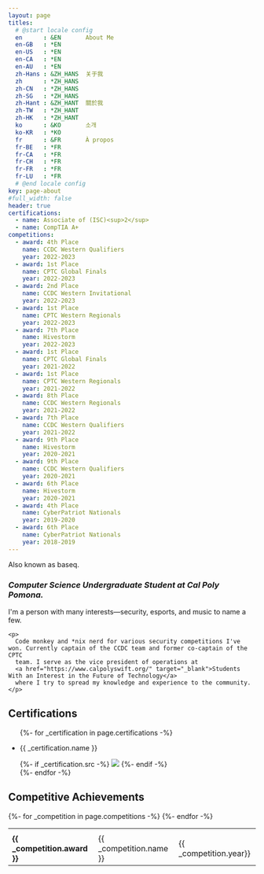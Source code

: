 ```yaml
---
layout: page
titles:
  # @start locale config
  en      : &EN       About Me
  en-GB   : *EN
  en-US   : *EN
  en-CA   : *EN
  en-AU   : *EN
  zh-Hans : &ZH_HANS  关于我
  zh      : *ZH_HANS
  zh-CN   : *ZH_HANS
  zh-SG   : *ZH_HANS
  zh-Hant : &ZH_HANT  關於我
  zh-TW   : *ZH_HANT
  zh-HK   : *ZH_HANT
  ko      : &KO       소개
  ko-KR   : *KO
  fr      : &FR       À propos
  fr-BE   : *FR
  fr-CA   : *FR
  fr-CH   : *FR
  fr-FR   : *FR
  fr-LU   : *FR
  # @end locale config
key: page-about
#full_width: false
header: true
certifications:
  - name: Associate of (ISC)<sup>2</sup>
  - name: CompTIA A+
competitions:
  - award: 4th Place
    name: CCDC Western Qualifiers
    year: 2022-2023
  - award: 1st Place
    name: CPTC Global Finals
    year: 2022-2023
  - award: 2nd Place
    name: CCDC Western Invitational
    year: 2022-2023
  - award: 1st Place
    name: CPTC Western Regionals
    year: 2022-2023
  - award: 7th Place 
    name: Hivestorm 
    year: 2022-2023
  - award: 1st Place
    name: CPTC Global Finals
    year: 2021-2022
  - award: 1st Place
    name: CPTC Western Regionals
    year: 2021-2022
  - award: 8th Place 
    name: CCDC Western Regionals 
    year: 2021-2022
  - award: 7th Place 
    name: CCDC Western Qualifiers 
    year: 2021-2022
  - award: 9th Place 
    name: Hivestorm 
    year: 2020-2021
  - award: 9th Place
    name: CCDC Western Qualifiers
    year: 2020-2021
  - award: 6th Place 
    name: Hivestorm 
    year: 2020-2021
  - award: 4th Place
    name: CyberPatriot Nationals 
    year: 2019-2020
  - award: 6th Place
    name: CyberPatriot Nationals 
    year: 2018-2019
---
```

<div id=about>
  <div>
      <p>Also known as baseq.</p>
  </div>

  <div>
    <h3 ><i>Computer Science Undergraduate Student at Cal Poly Pomona. </i></h3>
  </div>

  <div>
    <p>
      I'm a person with many interests&#8212;security, esports, and music to name a few. 
    </p>

    <p>
      Code monkey and *nix nerd for various security competitions I've won. Currently captain of the CCDC team and former co-captain of the CPTC
      team. I serve as the vice president of operations at
      <a href="https://www.calpolyswift.org/" target="_blank">Students With an Interest in the Future of Technology</a>
      where I try to spread my knowledge and experience to the community.
    </p>
  </div>

  <div>
    <div>
      <h2>Certifications</h2>
    </div>
    <div class="certifications">
    <ul>
      {%- for _certification in page.certifications -%}
        <li>
        <div class="cert">
          <p>{{ _certification.name }}</p>
          {%- if _certification.src -%}
          <img class="image image--md" src="{{ _certification.src }}">
          {%- endif -%}
        </div>
        </li>
      {%- endfor -%}
    </ul>
  </div>
  
  <div>
    <div>
      <h2>Competitive Achievements</h2>
    </div>
    <div class="competitions">
      <table >
        <tr>
          <th></th>
          <th></th>
          <th></th>
        </tr>
        {%- for _competition in page.competitions -%}
        <tr>
          <td><b>{{ _competition.award }}</b></td>
          <td>{{ _competition.name }}</td>
          <td>{{ _competition.year}}</td>
        </tr>
        {%- endfor -%}
      </table>    
    </div>
  </div>
</div>
